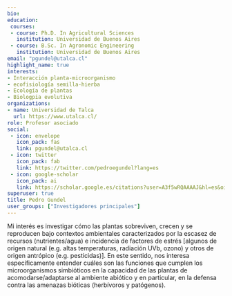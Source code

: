 ```yaml
---
bio: 
education:
 courses:
 - course: Ph.D. In Agricultural Sciences
   institution: Universidad de Buenos Aires
 - course: B.Sc. In Agronomic Engineering
   institution: Universidad de Buenos Aires  
email: "pgundel@utalca.cl"
highlight_name: true
interests:
- Interacción planta-microorganismo
- ecofisiología semilla-hierba
- Ecología de plantas
- Biologpia evolutiva
organizations:
- name: Universidad de Talca
  url: https://www.utalca.cl/
role: Profesor asociado
social:
 - icon: envelope
   icon_pack: fas
   link: pgundel@utalca.cl
 - icon: twitter
   icon_pack: fab
   link: https://twitter.com/pedroegundel?lang=es
 - icon: google-scholar
   icon_pack: ai
   link: https://scholar.google.es/citations?user=A3f5wRQAAAAJ&hl=es&oi=ao
superuser: true
title: Pedro Gundel
user_groups: ["Investigadores principales"]
---
```


Mi interés es investigar cómo las plantas sobreviven, crecen y se reproducen bajo contextos ambientales caracterizados por la escasez de recursos (nutrientes/agua) e incidencia de factores de estrés [algunos de origen natural (e.g. altas temperaturas, radiación UVb, ozono) y otros de origen antrópico (e.g. pesticidas)]. En este sentido, nos interesa específicamente entender cuáles son las funciones que cumplen los microorganismos simbióticos en la capacidad de las plantas de acomodarse/adaptarse al ambiente abiótico y en particular, en la defensa contra las amenazas bióticas (herbívoros y patógenos).

